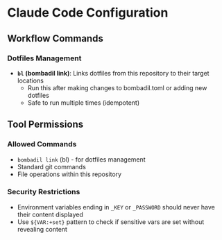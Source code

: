# Claude Code Configuration

## Workflow Commands

### Dotfiles Management
- **`bl` (bombadil link)**: Links dotfiles from this repository to their target locations
  - Run this after making changes to bombadil.toml or adding new dotfiles
  - Safe to run multiple times (idempotent)

## Tool Permissions

### Allowed Commands
- `bombadil link` (bl) - for dotfiles management
- Standard git commands
- File operations within this repository

### Security Restrictions
- Environment variables ending in `_KEY` or `_PASSWORD` should never have their content displayed
- Use `${VAR:+set}` pattern to check if sensitive vars are set without revealing content